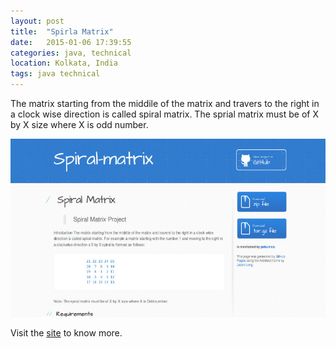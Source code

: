 ```yaml
---
layout: post
title:  "Spirla Matrix"
date:   2015-01-06 17:39:55
categories: java, technical
location: Kolkata, India
tags: java technical
---
```


The matrix starting from the middile of the matrix and travers to the right in a clock wise direction is called spiral matrix. The sprial matrix must be of X by X size where X is odd number.

<div class="post-image">
    <a target="_blank" href="http://palsuman.github.io/spiral-matrix/"><img src="img/spiral-matrix.jpg" /></a>
    <p class="post-image-caption">Visit the <a target="_blank" href="http://palsuman.github.io/spiral-matrix/">site</a> to know more.</p>
</div>
